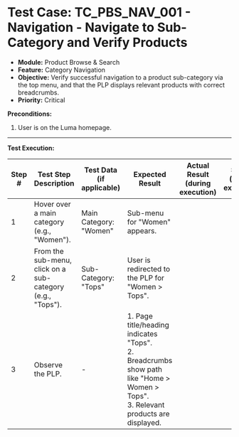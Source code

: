 # Test Case: TC_PBS_NAV_001 - Navigation - Navigate to Sub-Category and Verify Products

* **Module:** Product Browse & Search
* **Feature:** Category Navigation
* **Objective:** Verify successful navigation to a product sub-category via the top menu, and that the PLP displays relevant products with correct breadcrumbs.
* **Priority:** Critical

**Preconditions:**
1.  User is on the Luma homepage.

---
**Test Execution:**

| Step # | Test Step Description                                                                 | Test Data (if applicable)                     | Expected Result                                                                                                                               | Actual Result (during execution) | Status (during execution) | Notes (during execution) |
|--------|---------------------------------------------------------------------------------------|-----------------------------------------------|-----------------------------------------------------------------------------------------------------------------------------------------------|----------------------------------|---------------------------|--------------------------|
| 1      | Hover over a main category (e.g., "Women").                                           | Main Category: "Women"                        | Sub-menu for "Women" appears.                                                                                                                 |                                  |                           |                          |
| 2      | From the sub-menu, click on a sub-category (e.g., "Tops").                            | Sub-Category: "Tops"                          | User is redirected to the PLP for "Women > Tops".                                                                                             |                                  |                           |                          |
| 3      | Observe the PLP.                                                                      | -                                             | 1. Page title/heading indicates "Tops". <br> 2. Breadcrumbs show path like "Home > Women > Tops". <br> 3. Relevant products are displayed. |                                  |                           |                          |

